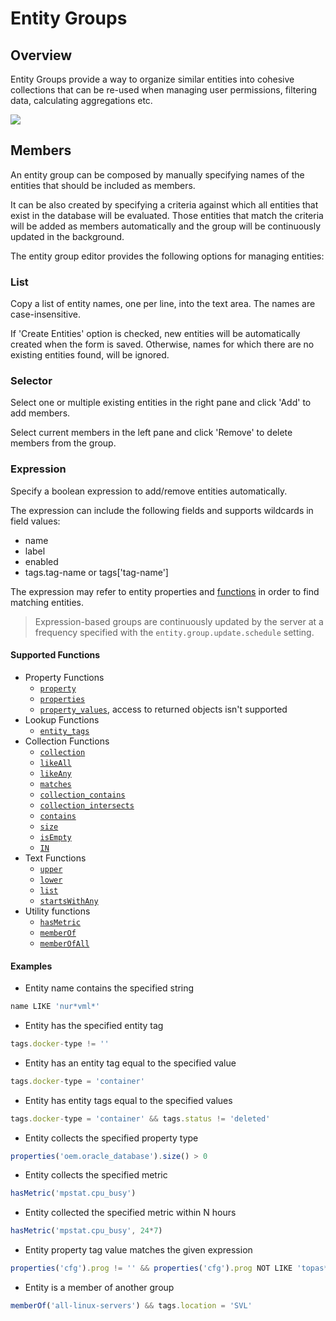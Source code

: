 # Entity Groups

## Overview

Entity Groups provide a way to organize similar entities into cohesive collections that can be re-used when managing user permissions, filtering data, calculating aggregations etc.

![](./images/entity-groups.png)

## Members

An entity group can be composed by manually specifying names of the entities that should be included as members.

It can be also created by specifying a criteria against which all entities that exist in the database will be evaluated. Those entities that match the criteria will be added as members automatically and the group will be continuously updated in the background.

The entity group editor provides the following options for managing entities:

### List

Copy a list of entity names, one per line, into the text area. The names are case-insensitive.

If 'Create Entities' option is checked, new entities will be automatically created when the form is saved. Otherwise, names for which there are no existing entities found, will be ignored.

### Selector

Select one or multiple existing entities in the right pane and click 'Add' to add members.

Select current members in the left pane and click 'Remove' to delete members from the group.

### Expression

Specify a boolean expression to add/remove entities automatically.

The expression can include the following fields and supports wildcards in field values:

- name
- label
- enabled
- tags.tag-name or tags['tag-name']

The expression may refer to entity properties and [functions](#supported-functions) in order to find matching entities.

> Expression-based groups are continuously updated by the server at a frequency specified with the `entity.group.update.schedule` setting.

#### Supported Functions

- Property Functions
  - [`property`](functions-entity-groups-expression.md#property)
  - [`properties`](functions-entity-groups-expression.md#properties)
  - [`property_values`](functions-entity-groups-expression.md#property_values), access to returned objects isn't supported
- Lookup Functions
  - [`entity_tags`](functions-entity-groups-expression.md#entity_tags)
- Collection Functions
  - [`collection`](functions-entity-groups-expression.md#collection)
  - [`likeAll`](functions-entity-groups-expression.md#likeall)
  - [`likeAny`](functions-entity-groups-expression.md#likeany)
  - [`matches`](functions-entity-groups-expression.md#matches)
  - [`collection_contains`](functions-entity-groups-expression.md#collection_contains)
  - [`collection_intersects`](functions-entity-groups-expression.md#collection_intersects)
  - [`contains`](functions-entity-groups-expression.md#contains)
  - [`size`](functions-entity-groups-expression.md#size)
  - [`isEmpty`](functions-entity-groups-expression.md#isempty)
  - [`IN`](functions-entity-groups-expression.md#in)
- Text Functions
  - [`upper`](functions-entity-groups-expression.md#upper)
  - [`lower`](functions-entity-groups-expression.md#lower)
  - [`list`](functions-entity-groups-expression.md#list)
  - [`startsWithAny`](functions-entity-groups-expression.md#startswithany)
- Utility functions
  - [`hasMetric`](functions-entity-groups-expression.md#hasmetric)
  - [`memberOf`](functions-entity-groups-expression.md#memberof)
  - [`memberOfAll`](functions-entity-groups-expression.md#memberofall)

#### Examples

- Entity name contains the specified string

```javascript
name LIKE 'nur*vml*'
```

- Entity has the specified entity tag

```javascript
tags.docker-type != ''
```

- Entity has an entity tag equal to the specified value

```javascript
tags.docker-type = 'container'
```

- Entity has entity tags equal to the specified values

```javascript
tags.docker-type = 'container' && tags.status != 'deleted'
```

- Entity collects the specified property type

```javascript
properties('oem.oracle_database').size() > 0
```

- Entity collects the specified metric

```javascript
hasMetric('mpstat.cpu_busy')
```

- Entity collected the specified metric within N hours

```javascript
hasMetric('mpstat.cpu_busy', 24*7)
```

- Entity property tag value matches the given expression

```javascript
properties('cfg').prog != '' && properties('cfg').prog NOT LIKE 'topas*'
```

- Entity is a member of another group

```javascript
memberOf('all-linux-servers') && tags.location = 'SVL'
```